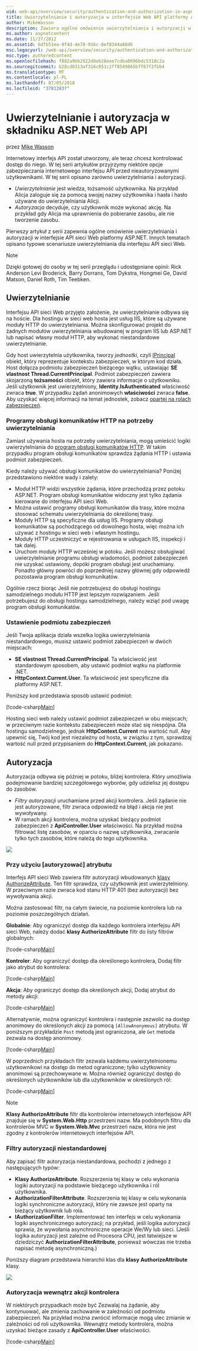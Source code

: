 ```yaml
---
uid: web-api/overview/security/authentication-and-authorization-in-aspnet-web-api
title: Uwierzytelnianie i autoryzacja w interfejsie Web API platformy ASP.NET | Dokumentacja firmy Microsoft
author: MikeWasson
description: Zawiera ogólne omówienie uwierzytelniania i autoryzacji w interfejsie API sieci Web platformy ASP.NET.
ms.author: aspnetcontent
ms.date: 11/27/2012
ms.assetid: 6dfb51ea-9f4d-4e70-916c-8ef8344a88d6
msc.legacyurl: /web-api/overview/security/authentication-and-authorization-in-aspnet-web-api
msc.type: authoredcontent
ms.openlocfilehash: f882a9bb2922d0eb28eee7cdba0896bdc5318c2a
ms.sourcegitcommit: b28cd0313af316c051c2ff8549865bff67f2fbb4
ms.translationtype: MT
ms.contentlocale: pl-PL
ms.lasthandoff: 07/05/2018
ms.locfileid: "37812837"
---
```

<a name="authentication-and-authorization-in-aspnet-web-api"></a>Uwierzytelnianie i autoryzacja w składniku ASP.NET Web API
====================
przez [Mike Wasson](https://github.com/MikeWasson)

Internetowy interfejs API został utworzony, ale teraz chcesz kontrolować dostęp do niego. W tej serii artykułów przyjrzymy niektóre opcje zabezpieczania internetowego interfejsu API przed nieautoryzowanymi użytkownikami. W tej serii opisano zarówno uwierzytelniania i autoryzacji.

- *Uwierzytelnianie* jest wiedza, tożsamość użytkownika. Na przykład Alicja zaloguje się za pomocą swojej nazwy użytkownika i hasła i hasło używane do uwierzytelniania Alicji.
- *Autoryzacja* decyduje, czy użytkownik może wykonać akcję. Na przykład gdy Alicja ma uprawnienia do pobieranie zasobu, ale nie tworzenie zasobu.

Pierwszy artykuł z serii zapewnia ogólne omówienie uwierzytelniania i autoryzacji w interfejsie API sieci Web platformy ASP.NET. Innych tematach opisano typowe scenariusze uwierzytelniania dla interfejsu API sieci Web.

> [!NOTE]
> Dzięki gotowej do osoby w tej serii przeglądu i udostępniane opinii: Rick Anderson Levi Broderick, Barry Dorrans, Tom Dykstra, Hongmei Ge, David Matson, Daniel Roth, Tim Teebken.


## <a name="authentication"></a>Uwierzytelnianie

Interfejsu API sieci Web przyjęto założenie, że uwierzytelnianie odbywa się na hoście. Dla hostingu w sieci web hosta jest usług IIS, które są używane moduły HTTP do uwierzytelniania. Można skonfigurować projekt do żadnych modułów uwierzytelniania wbudowanej w program IIS lub ASP.NET lub napisać własny moduł HTTP, aby wykonać niestandardowe uwierzytelnianie.

Gdy host uwierzytelnia użytkownika, tworzy *jednostki*, czyli [IPrincipal](https://msdn.microsoft.com/library/System.Security.Principal.IPrincipal.aspx) obiekt, który reprezentuje kontekstu zabezpieczeń, w którym kod działa. Host dołącza podmiotu zabezpieczeń bieżącego wątku, ustawiając **SE vlastnost Thread.CurrentPrincipal**. Podmiot zabezpieczeń zawiera skojarzoną **tożsamości** obiekt, który zawiera informacje o użytkowniku. Jeśli użytkownik jest uwierzytelniony, **Identity.IsAuthenticated** właściwość zwraca **true**. W przypadku żądań anonimowych **właściwości** zwraca **false**. Aby uzyskać więcej informacji na temat jednostek, zobacz [opartej na rolach zabezpieczeń](https://msdn.microsoft.com/library/shz8h065.aspx).

### <a name="http-message-handlers-for-authentication"></a>Programy obsługi komunikatów HTTP na potrzeby uwierzytelniania

Zamiast używania hosta na potrzeby uwierzytelniania, mogą umieścić logiki uwierzytelniania do [program obsługi komunikatów HTTP](../advanced/http-message-handlers.md). W takim przypadku program obsługi komunikatów sprawdza żądania HTTP i ustawia podmiot zabezpieczeń.

Kiedy należy używać obsługi komunikatów do uwierzytelniania? Poniżej przedstawiono niektóre wady i zalety:

- Moduł HTTP widzi wszystkie żądania, które przechodzą przez potoku ASP.NET. Program obsługi komunikatów widoczny jest tylko żądania kierowane do interfejsu API sieci Web.
- Można ustawić programy obsługi komunikatów dla trasy, które można stosować schematu uwierzytelniania do określonej trasy.
- Moduły HTTP są specyficzne dla usług IIS. Programy obsługi komunikatów są pochodzącego od dowolnego hosta, więc można ich używać z hostingu w sieci web i własnym hostingu.
- Moduły HTTP uczestniczyć w rejestrowania w usługach IIS, inspekcji i tak dalej.
- Uruchom moduły HTTP wcześniej w potoku. Jeśli możesz obsługiwać uwierzytelnianie programu obsługi wiadomości, podmiot zabezpieczeń nie uzyskać ustawiony, dopóki program obsługi jest uruchamiany. Ponadto główny powróci do poprzedniej nazwy głównej gdy odpowiedź pozostawia program obsługi komunikatów.

Ogólnie rzecz biorąc Jeśli nie potrzebujesz do obsługi hostingu samodzielnego modułu HTTP jest lepszym rozwiązaniem. Jeśli potrzebujesz do obsługi hostingu samodzielnego, należy wziąć pod uwagę program obsługi komunikatów.

### <a name="setting-the-principal"></a>Ustawienie podmiotu zabezpieczeń

Jeśli Twoja aplikacja działa wszelka logika uwierzytelniania niestandardowego, musisz ustawić podmiot zabezpieczeń w dwóch miejscach:

- **SE vlastnost Thread.CurrentPrincipal**. Ta właściwość jest standardowym sposobem, aby ustawić podmiot wątku na platformie .NET.
- **HttpContext.Current.User**. Ta właściwość jest specyficzne dla platformy ASP.NET.

Poniższy kod przedstawia sposób ustawić podmiot:

[!code-csharp[Main](authentication-and-authorization-in-aspnet-web-api/samples/sample1.cs)]

Hosting sieci web należy ustawić podmiot zabezpieczeń w obu miejscach; w przeciwnym razie kontekstu zabezpieczeń może stać się niespójna. Dla hostingu samodzielnego, jednak **HttpContext.Current** ma wartość null. Aby upewnić się, Twój kod jest niezależny od hosta, w związku z tym, sprawdzaj wartość null przed przypisaniem do **HttpContext.Current**, jak pokazano.

## <a name="authorization"></a>Autoryzacja

Autoryzacja odbywa się później w potoku, bliżej kontrolera. Który umożliwia podejmowanie bardziej szczegółowego wyborów, gdy udzielisz jej dostępu do zasobów.

- *Filtry autoryzacji* uruchamiane przed akcji kontrolera. Jeśli żądanie nie jest autoryzowane, filtr zwraca odpowiedź na błąd i akcja nie jest wywoływany.
- W ramach akcji kontrolera, można uzyskać bieżący podmiot zabezpieczeń z **ApiController.User** właściwości. Na przykład można filtrować listę zasobów, w oparciu o nazwę użytkownika, zwracanie tylko tych zasobów, które należą do tego użytkownika.

![](authentication-and-authorization-in-aspnet-web-api/_static/image1.png)

<a id="auth3"></a>
### <a name="using-the-authorize-attribute"></a>Przy użyciu [autoryzować] atrybutu

Interfejs API sieci Web zawiera filtr autoryzacji wbudowanych [klasy AuthorizeAttribute](https://msdn.microsoft.com/library/system.web.http.authorizeattribute.aspx). Ten filtr sprawdza, czy użytkownik jest uwierzytelniony. W przeciwnym razie zwraca kod stanu HTTP 401 (bez autoryzacji) bez wywoływania akcji.

Można zastosować filtr, na całym świecie, na poziomie kontrolera lub na poziomie poszczególnych działań.

**Globalnie**: Aby ograniczyć dostęp dla każdego kontrolera interfejsu API sieci Web, należy dodać **klasy AuthorizeAttribute** filtr do listy filtrów globalnych:

[!code-csharp[Main](authentication-and-authorization-in-aspnet-web-api/samples/sample2.cs)]

**Kontroler**: Aby ograniczyć dostęp dla określonego kontrolera, Dodaj filtr jako atrybut do kontrolera:

[!code-csharp[Main](authentication-and-authorization-in-aspnet-web-api/samples/sample3.cs)]

**Akcja**: Aby ograniczyć dostęp dla określonych akcji, Dodaj atrybut do metody akcji:

[!code-csharp[Main](authentication-and-authorization-in-aspnet-web-api/samples/sample4.cs)]

Alternatywnie, można ograniczyć kontrolera i następnie zezwolić na dostęp anonimowy do określonych akcji za pomocą `[AllowAnonymous]` atrybutu. W poniższym przykładzie `Post` metodą jest ograniczona, ale `Get` metoda zezwala na dostęp anonimowy.

[!code-csharp[Main](authentication-and-authorization-in-aspnet-web-api/samples/sample5.cs)]

W poprzednich przykładach filtr zezwala każdemu uwierzytelnionemu użytkownikowi na dostęp do metod ograniczone; tylko użytkownicy anonimowi są przechowywane w. Można również ograniczyć dostęp do określonych użytkowników lub dla użytkowników w określonych ról:

[!code-csharp[Main](authentication-and-authorization-in-aspnet-web-api/samples/sample6.cs)]

> [!NOTE]
> **Klasy AuthorizeAttribute** filtr dla kontrolerów internetowych interfejsów API znajduje się w **System.Web.Http** przestrzeni nazw. Ma podobnych filtru dla kontrolerów MVC w **System.Web.Mvc** przestrzeń nazw, która nie jest zgodny z kontrolerów internetowych interfejsów API.


### <a name="custom-authorization-filters"></a>Filtry autoryzacji niestandardowej

Aby zapisać filtr autoryzacja niestandardowa, pochodzi z jednego z następujących typów:

- **Klasy AuthorizeAttribute**. Rozszerzenia tej klasy w celu wykonania logiki autoryzacji na podstawie bieżącego użytkownika i ról użytkownika.
- **AuthorizationFilterAttribute**. Rozszerzenia tej klasy w celu wykonania logiki synchroniczne autoryzacji, który nie zawsze jest oparty na bieżący użytkownik lub rola.
- **IAuthorizationFilter**. Implementować ten interfejs w celu wykonania logiki asynchronicznego autoryzacji; na przykład, jeśli logika autoryzacji sprawia, że wywołania asynchroniczne operacje We/Wy lub sieci. (Jeśli logika autoryzacji jest zależne od Procesora CPU, jest łatwiejsze w dziedziczyć **AuthorizationFilterAttribute**, ponieważ wówczas nie trzeba napisać metodę asynchroniczną.)

Poniższy diagram przedstawia hierarchii klas dla **klasy AuthorizeAttribute** klasy.

![](authentication-and-authorization-in-aspnet-web-api/_static/image2.png)

### <a name="authorization-inside-a-controller-action"></a>Autoryzacja wewnątrz akcji kontrolera

W niektórych przypadkach może być Zezwalaj na żądanie, aby kontynuować, ale zmienia zachowanie w zależności od podmiotu zabezpieczeń. Na przykład można zwrócić informacje mogą ulec zmianie w zależności od roli użytkownika. Wewnątrz metody kontrolera, można uzyskać bieżące zasady z **ApiController.User** właściwości.

[!code-csharp[Main](authentication-and-authorization-in-aspnet-web-api/samples/sample7.cs)]
